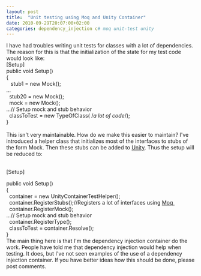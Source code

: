 ```yaml
---
layout: post
title:  "Unit testing using Moq and Unity Container"
date: 2010-09-29T20:07:00+02:00
categories: dependency_injection c# moq unit-test unity
---
```


I have had troubles writing unit tests for classes with a lot of dependencies. The reason for this is that the initialization of the state for my test code would look like:<br>
[Setup]<br>
public void Setup()<br>
{<br>
   stub1 = new Mock<isomething1>();</isomething1><br>
...<br>
  stub20 = new Mock<isomething20>();</isomething20><br>
  mock = new Mock<imockable>();</imockable><br>
...// Setup mock and stub behavior<br>
  classToTest = new TypeOfClass( /*a lot of code*/);<br>
}<br><br>
This isn't very maintainable. How do we make this easier to maintain? I've introduced a helper class that initializes most of the interfaces to stubs of the form Mock<itype>. Then these stubs can be added to <a href="http://unity.codeplex.com/">Unity</a>. Thus the setup will be reduced to:</itype><br><br><div style="margin-bottom: 0px; margin-left: 0px; margin-right: 0px; margin-top: 0px;">[Setup]</div>
<div style="margin-bottom: 0px; margin-left: 0px; margin-right: 0px; margin-top: 0px;">public void Setup()</div>
<div style="margin-bottom: 0px; margin-left: 0px; margin-right: 0px; margin-top: 0px;">{</div>
<div style="margin-bottom: 0px; margin-left: 0px; margin-right: 0px; margin-top: 0px;">  container = new UnityContainerTestHelper();</div>
<div style="margin-bottom: 0px; margin-left: 0px; margin-right: 0px; margin-top: 0px;">  container.RegisterStubs();//Registers a lot of interfaces using <a href="http://code.google.com/p/moq/">Moq </a>
</div>
<div style="margin-bottom: 0px; margin-left: 0px; margin-right: 0px; margin-top: 0px;">  container.RegisterMock<imockable>();</imockable>
</div>
<div style="margin-bottom: 0px; margin-left: 0px; margin-right: 0px; margin-top: 0px;">...// Setup mock and stub behavior</div>
<div style="margin-bottom: 0px; margin-left: 0px; margin-right: 0px; margin-top: 0px;">  container.RegisterType<typeofclass>();</typeofclass>
</div>
<div style="margin-bottom: 0px; margin-left: 0px; margin-right: 0px; margin-top: 0px;">  classToTest = container.Resolve<typeofclass>();</typeofclass>
</div>
<div style="margin-bottom: 0px; margin-left: 0px; margin-right: 0px; margin-top: 0px;">}</div>
<div style="margin-bottom: 0px; margin-left: 0px; margin-right: 0px; margin-top: 0px;">The main thing here is that I'm the dependency injection container do the work. People have told me that dependency injection would help when testing. It does, but I've not seen examples of the use of a dependency injection container. If you have better ideas how this should be done, please post comments.</div>
<div style="clear: both;"></div>